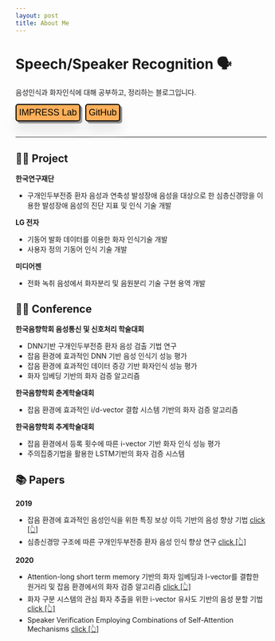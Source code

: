 ```yaml
---
layout: post
title: About Me
---
```


# **Speech/Speaker Recognition** 🗣

음성인식과 화자인식에 대해 공부하고, 정리하는 블로그입니다.

<html>
<head>
<title>Button Test</title>
  <style>
    #test_btn1{
      font-size: 18px;
      border-top-left-radius: 5px;
      border-bottom-left-radius: 5px;
      border-top-right-radius: 5px;
      border-bottom-right-radius: 5px;
      margin-right:-4px; }
    #test_btn2{
      font-size: 18px;
      border-top-left-radius: 5px;
      border-bottom-left-radius: 5px;
      border-top-right-radius: 5px;
      border-bottom-right-radius: 5px;
      margin-left:10px; }
    #btn_group button{
      border: 2px solid black;
      background-color: #FFAF5A;
      box-shadow: 4px 4px 1px #8C8C8C, 0 22px 22px 0 #EAEAEA;
      padding: 5px; }
    #btn_group button:hover{
      color:white;
      background-color: #FE8300; }
  </style>
</head>
<body>
  <div id="btn_group">
    <button id="test_btn1" onclick="window.open('http://impress.inu.ac.kr/')'">IMPRESS Lab</button>
    <button id="test_btn2" onclick="window.open('https://github.com/arabae/arabae.github.io')">GitHub</button>
    </div>
</body>
</html>

<br/>

---

## 👩‍💻 Project

**한국연구재단**

- 구개인두부전증 환자 음성과 연축성 발성장애 음성을 대상으로 한 심층신경망을 이용한 발성장애 음성의 진단 지표 및 인식 기술 개발

**LG 전자**

- 기동어 발화 데이터를 이용한 화자 인식기술 개발
- 사용자 정의 기동어 인식 기술 개발

**미디어젠**

- 전화 녹취 음성에서 화자분리 및 음원분리 기술 구현 용역 개발  


## 👩‍🏫 Conference

**한국음향학회 음성통신 및 신호처리 학술대회**

- DNN기반 구개인두부전증 환자 음성 검출 기법 연구
- 잡음 환경에 효과적인 DNN 기반 음성 인식기 성능 평가
- 잡음 환경에 효과적인 데이터 증강 기반 화자인식 성능 평가
- 화자 임베딩 기반의 화자 검증 알고리즘

**한국음향학회 춘계학술대회**

- 잡음 환경에 효과적인 i/d-vector 결합 시스템 기반의 화자 검증 알고리즘

**한국음향학회 추계학술대회**

- 잡음 환경에서 등록 횟수에 따른 i-vector 기반 화자 인식 성능 평가
- 주의집중기법을 활용한 LSTM기반의 화자 검증 시스템  


## 📚 Papers

**2019**

- 잡음 환경에 효과적인 음성인식을 위한 특징 보상 이득 기반의 음성 향상 기법 [click [👆]](http://www.jask.or.kr/articles/xml/LPLB/)
- 심층신경망 구조에 따른 구개인두부전증 환자 음성 인식 향상 연구 [click [👆]](http://www.jask.or.kr/articles/xml/zWwq/)

**2020**

- Attention-long short term memory 기반의 화자 임베딩과 I-vector를 결합한 원거리 및 잡음 환경에서의 화자 검증 알고리즘 [click [👆]](http://www.jask.or.kr/articles/xml/BD7j/)
- 화자 구분 시스템의 관심 화자 추출을 위한 i-vector 유사도 기반의 음성 분할 기법 [click [👆]](http://www.jask.or.kr/articles/xml/GkPm/)
- Speaker Verification Employing Combinations of Self-Attention Mechanisms [click [👆]](https://www.mdpi.com/2079-9292/9/12/2201/htm/)
